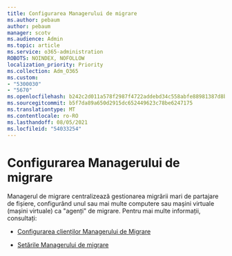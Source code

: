 ```yaml
---
title: Configurarea Managerului de migrare
ms.author: pebaum
author: pebaum
manager: scotv
ms.audience: Admin
ms.topic: article
ms.service: o365-administration
ROBOTS: NOINDEX, NOFOLLOW
localization_priority: Priority
ms.collection: Adm_O365
ms.custom:
- "5300030"
- "5670"
ms.openlocfilehash: b242c2d011a578f2987f4722addebd34c558abfe88981387d8bcc3f7550e53b4
ms.sourcegitcommit: b5f7da89a650d2915dc652449623c78be6247175
ms.translationtype: MT
ms.contentlocale: ro-RO
ms.lasthandoff: 08/05/2021
ms.locfileid: "54033254"
---
```

# <a name="configuring-migration-manager"></a>Configurarea Managerului de migrare

Managerul de migrare centralizează gestionarea migrării mari de partajare de fișiere, configurând unul sau mai multe computere sau mașini virtuale (mașini virtuale) ca "agenți" de migrare. Pentru mai multe informații, consultați:

- [Configurarea clienților Managerului de Migrare](https://docs.microsoft.com/sharepointmigration/mm-setup-clients)

- [Setările Managerului de migrare](https://docs.microsoft.com/sharepointmigration/mm-settings)
